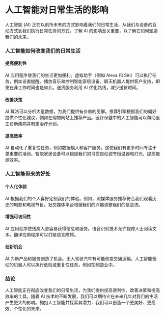 # 人工智能对日常生活的影响

人工智能 (AI) 正在以前所未有的方式影响着我们的日常生活，从我们与设备的互动方式到我们执行日常任务的方式。了解 AI 的影响至关重要，以了解它如何塑造我们的未来。

### 人工智能如何改变我们的日常生活

#### 提高便利性

AI 应用程序使我们的生活更加便利。虚拟助手（例如 Alexa 和 Siri）可以执行任务，例如设置提醒、播放音乐和控制智能家居设备。聊天机器人提供客户支持，即使在非工作时间也是如此。送货服务利用 AI 优化路线，减少送货时间。

#### 改善决策

AI 算法可以分析大量数据，为我们提供有价值的见解。推荐引擎根据我们的偏好提供个性化建议，例如在购物网站上推荐产品。医疗保健中的人工智能可以帮助医生诊断疾病并制定治疗计划。

#### 提高效率

AI 自动化了重复性任务，例如数据输入和客户服务。这使我们有更多时间专注于更重要的活动。智能家居设备可以根据我们的习惯自动调节恒温器和灯光，提高能源效率。

### 人工智能带来的好处

#### 个人化体验

AI 根据我们的个人喜好定制我们的体验。例如，流媒体服务推荐符合我们观看历史的电影和电视节目。社交媒体平台根据我们的兴趣调整我们的信息流。

#### 增强可访问性

AI 应用程序使残疾人更容易获得信息和服务。语音识别技术允许视障人士阅读文本。翻译应用程序可以打破语言障碍。

#### 创新机会

AI 为新产品和服务创造了机会。无人驾驶汽车有可能改变交通运输。人工智能驱动的机器人可以执行危险或重复性任务，例如在制造业中。

### 结论

人工智能正在彻底改变我们的日常生活，为我们提供提高便利性、改善决策和提高效率的工具。随着 AI 技术的不断发展，我们可以期待它在未来几年对我们的生活产生更大的影响。拥抱人工智能并探索其潜力，我们可以创造一个更美好、更高效、个性化的未来。

